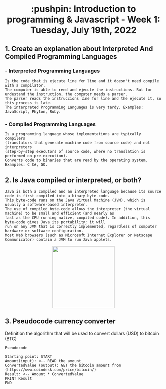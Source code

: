 <h1 align="center">:pushpin: Introduction to programming & Javascript - Week 1: Tuesday, July 19th, 2022</h1>

<h2> 1. Create an explanation about Interpreted And Compiled Programming Languages</h2>

<h3>- Interpreted Programming Languages</h3>
    
    Is the code that is ejecute line for line and it doesn't need compile with a compilator. 
    The computer is able to reed and ejecute the instructions. But for undestand the instruction, the computer needs a parser. 
    The parser reads the instruccions line for line and the ejecute it, so this process is late. 
    The interpreted Programming Languages is very tardy. Examples: JavaScript, Phyton, Ruby.

<h3>- Compiled Programming Languages</h3>

    Is a programming language whose implementations are typically compilers 
    (translators that generate machine code from source code) and not interpreters 
    (step-by-step executors of source code, where no translation is performed on pre-execution). 
    Converts code to binaries that are read by the operating system. Examples: C C#, GO.

<h2>2. Is Java compiled or interpreted, or both?</h2>

    Java is both a compiled and an interpreted language because its source code is first compiled into a binary byte-code. 
    This byte-code runs on the Java Virtual Machine (JVM), which is usually a software-based interpreter. 
    The use of compiled byte-code allows the interpreter (the virtual machine) to be small and efficient (and nearly as
    fast as the CPU running native, compiled code). In addition, this byte-code gives Java its portability: it will 
    run on any JVM that is correctly implemented, regardless of computer hardware or software configuration. 
    Most Web browsers (such as Microsoft Internet Explorer or Netscape Communicator) contain a JVM to run Java applets.
<div align="center"><img src="https://finematics.com/wp-content/uploads/2020/06/compiled-vs-interpreted-java-1024x479.png" with="200px" height="200px" /></div>

<h2>3. Pseudocode currency converter</h2>
<p>Definition the algorithm that will be used to convert dollars (USD) to bitcoin (BTC)</p>

`Pseudocode`
    
    Starting point: START
    Amount(input): <-- READ the amount
    ConvertedValue (output): GET the bitcoin amount from (https://www.coindesk.com/price/bitcoin/)
    Result: <-- Amount * ConvertedValue 
    PRINT Result
    END
